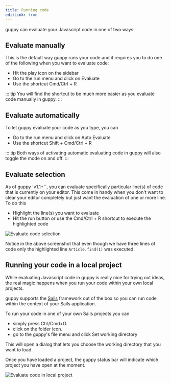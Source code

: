 ```yaml
---
title: Running code
editLink: true
---
```


guppy can evaluate your Javascript code in one of two ways:

## Evaluate manually
This is the default way guppy runs your code and it requires you to do one of the following when you want to evaluate code:

- Hit the play icon on the sidebar
- Go to the run menu and click on Evaluate
- Use the shortcut Cmd/Ctrl + R

::: tip
You will find the shortcut to be much more easier as you evaluate code manually in guppy.
:::

## Evaluate automatically
To let guppy evaluate your code as you type, you can

- Go to the run menu and click on Auto Evaluate
- Use the shortcut Shift + Cmd/Ctrl + R

::: tip
Both ways of activating automatic evaluating code in guppy will also toggle the mode on and off.
:::

## Evaluate selection
As of guppy `v1.1+``, you can evaluate specifically particular line(s) of code that is currently on your editor. This come in handy when you don't want to clear your editor completely but just want the evaluation of one or more line. To do this

- Highlight the line(s) you want to evaluate
- Hit the run button or use the Cmd/Ctrl + R shortcut to execute the highlighted code


![Evaluate code selection](/images/guppy/evaluate-selection.png)

Notice in the above screenshot that even though we have three lines of code only the highlighted line `Article.find(1)` was executed.

## Running your code in a local project
While evaluating Javascript code in guppy is really nice for trying out ideas, the real magic happens when you run your code within your own local projects.

guppy supports the [Sails](https://sailsjs.com) framework out of the box so you can run code within the context of your Sails application.

To run your code in one of your own Sails projects you can

- simply press Ctrl/Cmd+O.
- click on the folder icon.
- go to the guppy's file menu and click Set working directory

This will open a dialog that lets you choose the working directory that you want to load.

Once you have loaded a project, the guppy status bar will indicate which project you have open at the moment.


![Evaluate code in local project](/images/guppy/evaluate-code-in-local-project.png)